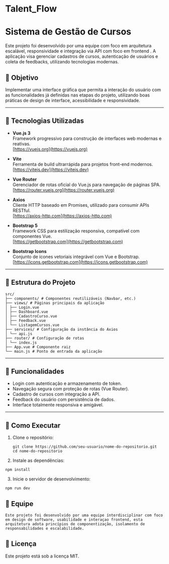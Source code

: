 # Talent_Flow
# Sistema de Gestão de Cursos

Este projeto foi desenvolvido por uma equipe com foco em arquitetura escalável, responsividade e integração via API com foco em frontend . A aplicação visa gerenciar cadastros de cursos, autenticação de usuários e coleta de feedbacks, utilizando tecnologias modernas.

## 🎯 Objetivo

Implementar uma interface gráfica que permita a interação do usuário com as funcionalidades já definidas nas etapas do projeto, utilizando boas práticas de design de interface, acessibilidade e responsividade.

---

## 🧠 Tecnologias Utilizadas

- **Vue.js 3**  
  Framework progressivo para construção de interfaces web modernas e reativas.  
   [https://vuejs.org](https://vuejs.org)

- **Vite**  
  Ferramenta de build ultrarrápida para projetos front-end modernos.  
  [https://vitejs.dev](https://vitejs.dev)

- **Vue Router**  
  Gerenciador de rotas oficial do Vue.js para navegação de páginas SPA.  
  [https://router.vuejs.org](https://router.vuejs.org)

- **Axios**  
  Cliente HTTP baseado em Promises, utilizado para consumir APIs RESTful.  
  [https://axios-http.com](https://axios-http.com)

- **Bootstrap 5**  
  Framework CSS para estilização responsiva, compatível com componentes Vue.  
  [https://getbootstrap.com](https://getbootstrap.com)

- **Bootstrap Icons**  
  Conjunto de ícones vetoriais integrável com Vue e Bootstrap.  
   [https://icons.getbootstrap.com](https://icons.getbootstrap.com)

---

## 📁 Estrutura do Projeto

```
src/
├── components/ # Componentes reutilizáveis (Navbar, etc.)
├── views/ # Páginas principais da aplicação
│ ├── Login.vue
│ ├── Dashboard.vue
│ ├── CadastroCurso.vue
│ ├── Feedback.vue
│ └── ListagemCursos.vue
├── services/ # Configuração da instância do Axios
│ └── api.js
├── router/ # Configuração de rotas
│ └── index.js
├── App.vue # Componente raiz
└── main.js # Ponto de entrada da aplicação

```
---

## 🔐 Funcionalidades

- Login com autenticação e armazenamento de token.
- Navegação segura com proteção de rotas (Vue Router).
- Cadastro de cursos com integração a API.
- Feedback do usuário com persistência de dados.
- Interface totalmente responsiva e amigável.

---

## 🚀 Como Executar

1. Clone o repositório:
   ```
   git clone https://github.com/seu-usuario/nome-do-repositorio.git
   cd nome-do-repositorio
   ```
2. Instale as dependências:

```
npm install

```
3. Inicie o servidor de desenvolvimento:

```
npm run dev

```
## 🤝 Equipe

```
Este projeto foi desenvolvido por uma equipe ínterdisciplinar com foco em design de software, usabilidade e interaçao frontend, esta arquitetura adota princípios de componentização, isolamento de responsabilidades e escalabilidade.

```

## 📄 Licença


Este projeto está sob a licença MIT.
